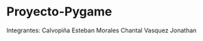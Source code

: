 # Proyecto-Pygame
Integrantes: Calvopiña Esteban
             Morales Chantal
             Vasquez Jonathan
